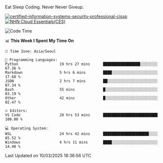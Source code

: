 Eat Sleep Coding.
Never Never Giveup.

[![certified-information-systems-security-professional-cissp](https://github.com/user-attachments/assets/d259884f-7f9a-4d80-a663-6968ead7464a)](https://www.credly.com/badges/f394a010-85a0-450b-9136-8043af01d71c/public_url)
[![NHN Cloud Essentials(CES)](https://github.com/user-attachments/assets/f405dcae-c923-424d-927f-e993bac10fa9)](https://www.nhncloud.com/kr/edu/certification/search)


<!--START_SECTION:waka-->
![Code Time](http://img.shields.io/badge/Code%20Time-3%2C951%20hrs%2045%20mins-blue)

📊 **This Week I Spent My Time On** 

```text
🕑︎ Time Zone: Asia/Seoul

💬 Programming Languages: 
Python                   19 hrs 27 mins      █████████████████░░░░░░░░   67.36 % 
Markdown                 5 hrs 6 mins        ████░░░░░░░░░░░░░░░░░░░░░   17.68 % 
JSON                     2 hrs 7 mins        ██░░░░░░░░░░░░░░░░░░░░░░░   07.34 % 
Bash                     55 mins             █░░░░░░░░░░░░░░░░░░░░░░░░   03.19 % 
Other                    42 mins             █░░░░░░░░░░░░░░░░░░░░░░░░   02.47 % 

🔥 Editors: 
VS Code                  28 hrs 53 mins      █████████████████████████   100.00 % 

💻 Operating System: 
WSL                      24 hrs 42 mins      █████████████████████░░░░   85.52 % 
Windows                  4 hrs 11 mins       ████░░░░░░░░░░░░░░░░░░░░░   14.48 % 
```


 Last Updated on 10/03/2025 18:36:56 UTC
<!--END_SECTION:waka-->
